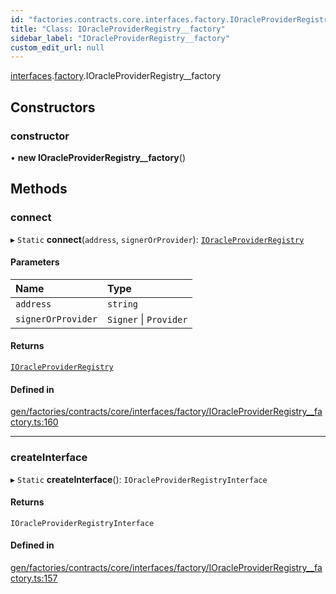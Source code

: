 ```yaml
---
id: "factories.contracts.core.interfaces.factory.IOracleProviderRegistry__factory"
title: "Class: IOracleProviderRegistry__factory"
sidebar_label: "IOracleProviderRegistry__factory"
custom_edit_url: null
---
```


[interfaces](../namespaces/factories.contracts.core.interfaces.md).[factory](../namespaces/factories.contracts.core.interfaces.factory.md).IOracleProviderRegistry__factory

## Constructors

### constructor

• **new IOracleProviderRegistry__factory**()

## Methods

### connect

▸ `Static` **connect**(`address`, `signerOrProvider`): [`IOracleProviderRegistry`](../interfaces/contracts.core.interfaces.factory.IOracleProviderRegistry.md)

#### Parameters

| Name | Type |
| :------ | :------ |
| `address` | `string` |
| `signerOrProvider` | `Signer` \| `Provider` |

#### Returns

[`IOracleProviderRegistry`](../interfaces/contracts.core.interfaces.factory.IOracleProviderRegistry.md)

#### Defined in

[gen/factories/contracts/core/interfaces/factory/IOracleProviderRegistry__factory.ts:160](https://github.com/chromatic-protocol/sdk/blob/8dc63ae/src/gen/factories/contracts/core/interfaces/factory/IOracleProviderRegistry__factory.ts#L160)

___

### createInterface

▸ `Static` **createInterface**(): `IOracleProviderRegistryInterface`

#### Returns

`IOracleProviderRegistryInterface`

#### Defined in

[gen/factories/contracts/core/interfaces/factory/IOracleProviderRegistry__factory.ts:157](https://github.com/chromatic-protocol/sdk/blob/8dc63ae/src/gen/factories/contracts/core/interfaces/factory/IOracleProviderRegistry__factory.ts#L157)
